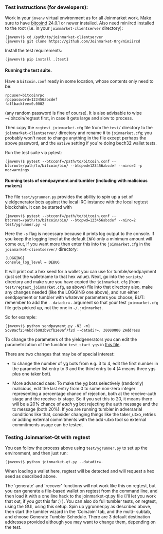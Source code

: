 ### Test instructions (for developers):

Work in your `jmvenv` virtual environment as for all Joinmarket work. Make sure to have [bitcoind](https://bitcoin.org/en/full-node) 24.0.1 or newer installed. Also need miniircd installed to the root (i.e. in your `joinmarket-clientserver` directory):

    (jmvenv)$ cd /path/to/joinmarket-clientserver
    (jmvenv)$ git clone https://github.com/Joinmarket-Org/miniircd

Install the test requirements:

    (jmvenv)$ pip install .[test]

#### Running the test suite.

Have a `bitcoin.conf` ready in some location, whose contents only need to be:

```
rpcuser=bitcoinrpc
rpcpassword=123456abcdef
fallbackfee=0.0002
```

(any random password is fine of course). It is also advisable to wipe ~/.bitcoin/regtest first, in case it gets large and slow to process.

Then copy the `regtest_joinmarket.cfg` file from the `test/` directory to the `joinmarket-clientserver/` directory and rename it to `joinmarket.cfg`; you probably won't need to change anything in the file except perhaps the above password, and the `native` setting if you're doing bech32 wallet tests.

Run the test suite via pytest:

    (jmvenv)$ pytest --btcconf=/path/to/bitcoin.conf --btcroot=/path/to/bitcoin/bin/ --btcpwd=123456abcdef --nirc=2 -p no:warnings

#### Running tests of sendpayment and tumbler (including with malicious makers)

The file `test/ygrunner.py` provides the ability to spin up a set of yieldgenerator
bots against the local IRC instance with the local regtest blockchain. It can be
started with

    (jmvenv)$ pytest --btcconf=/path/to/bitcoin.conf --btcroot=/path/to/bitcoin/bin/ --btcpwd=123456abcdef --nirc=2 test/ygrunner.py -s

Here the `-s` flag is necessary because it prints log output to the console. If you
keep the logging level at the default `INFO` only a minimum amount will come out, if
you want more then enter this into the `joinmarket.cfg` in the `joinmarket-clientserver/` directory:

    [LOGGING]
    console_log_level = DEBUG

It will print out a hex seed for a wallet you can use for tumble/sendpayment (just set the walletname to that hex value).
Next, go into the `scripts/` directory and make sure you have copied the `joinmarket.cfg` (from `test/regtest_joinmarket.cfg`, as above)
file into that directory also, make any changes needed (like the LOGGING one above),
and run either sendpayment or tumbler with whatever parameters you choose, BUT: remember to add the `--datadir=.` argument so that your test `joinmarket.cfg` file gets picked up, not the one in `~/.joinmarket`.

So for example:

```
(jmvenv)$ python sendpayment.py -N2 -m1 5c88acf2546bd7b083b9cfb2e0af7f2d --datadir=. 30000000 2Address
```

To change the parameters of the yieldgenerators you can edit the parametrization of
the function `test_start_ygs` in [this file](https://github.com/JoinMarket-Org/joinmarket-clientserver/blob/master/test/unified/ygrunner.py).

There are two changes that may be of special interest:
* to change the number of yg
bots from e.g. 3 to 4, edit the first number in the parameter list entry to 3 and the
third entry to 4 (4 means three ygs plus one taker bot). 

* More advanced case: To make the yg bots selectively (randomly) malicious, edit the last entry from 0 to some non-zero
integer representing a percentage chance of rejection, both at the receive-auth
stage and the receive-tx stage. So if you set this to 20, it means there will be
a 20% chance of *each* yg bot rejecting the auth message and the tx message (both
20%). If you are running tumbler in adversarial conditions like that, consider
changing things like the taker_utxo_retries or adding external commitments with
the add-utxo tool so external commitments usage can be tested.

### Testing Joinmarket-Qt with regtest

You can follow the process above using `test/ygrunner.py` to set up the environment, and then just run:

```
(jmvenv)$ python joinmarket-qt.py --datadir=.
```

When loading a wallet here, regtest will be detected and will request a hex seed as described above.

The 'generate' and 'recover' functions will not work like this on regtest, but you can generate a file-based wallet on regtest from the command line,
and then load it with a one line hack to the joinmarket-qt.py file (I'll let you work that out, if you got this far :) ).
You can also do full tumbler tests, on regtest, using the GUI, using this setup. Spin up ygrunner.py as described above, then start the tumbler wizard
in the 'CoinJoin' tab, and the multi- subtab, and choose Generate Tumbler Schedule. There are 3 default destination addresses provided although
you may want to change them, depending on the test.
